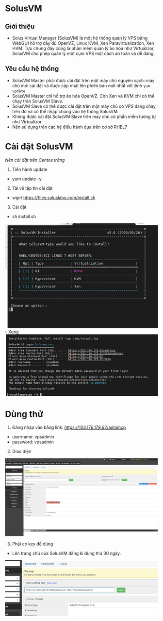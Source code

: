 # SolusVM
## Giới thiệu 
- Solus Virtual Manager (SolusVM) là một hệ thống quản lý VPS bằng WebGUI hỗ trợ đầy đủ OpenVZ, Linux KVM, Xen Paravirtualization, Xen HVM. Tựu chung đây cũng là phần mềm quản lý ảo hóa như Virtualizor, SolusVM cho phép quản lý một cụm VPS một cách an toàn và dễ dàng.

## Yêu cầu hệ thống
- SolusVM Master phải được cài đặt trên một máy chủ nguyên sạch: máy chủ mới cài đặt và được cập nhật lên phiên bản mới nhất với lệnh `yum update`
- SolusVM Master chỉ hỗ trợ ảo hóa OpenVZ. Còn Xen và KVM chỉ có thể chạy trên SolusVM Slave.
- SolusVM Slave có thể được cài đặt trên một máy chủ có VPS đang chạy trên đó và có thể nhập chúng vào hệ thống SolusVM.
- Không được cài đặt SolusVM Slave trên máy chủ có phần mềm tương tự như Virtualizor.
- Nên sử dụng trên các hệ điều hành dựa trên cơ sở RHEL7

# Cài đặt SolusVM

*Nên cài đặt trên Centos trắng*

1. Tiến hành update
- yum update -y

2. Tải về tập tin cài đặt

- wget https://files.soluslabs.com/install.sh
3. Cài đặt

- sh install.sh

<img src="image/1.PNG">
- Xong
<img src="image/2.PNG">

# Dùng thử

1. Đăng nhập vào bằng link: https://103.176.179.62/admincp
- username: vpsadmin
- password: vpsadmin

2. Giao diện 
<img src="image/3.PNG">

3. Phải có key để dùng

- Lên trang chủ của SolusVM đăng kí dùng thử 30 ngày.

<img src="image/4.PNG">
